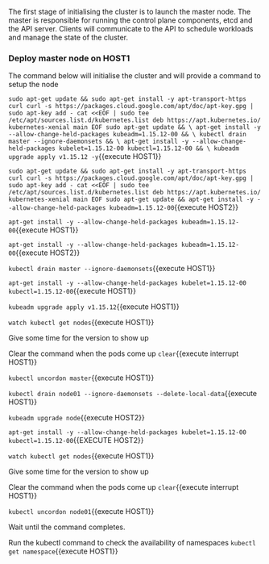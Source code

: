 

The first stage of initialising the cluster is to launch the master node. 
The master is responsible for running the control plane components, etcd and the API server. 
Clients will communicate to the API to schedule workloads and manage the state of the cluster.

### Deploy master node on HOST1

The command below will initialise the cluster and will provide a command to setup the node

`sudo apt-get update && sudo apt-get install -y apt-transport-https curl
curl -s https://packages.cloud.google.com/apt/doc/apt-key.gpg | sudo apt-key add -
cat <<EOF | sudo tee /etc/apt/sources.list.d/kubernetes.list
deb https://apt.kubernetes.io/ kubernetes-xenial main
EOF
sudo apt-get update && \
 apt-get install -y --allow-change-held-packages kubeadm=1.15.12-00 && \
 kubectl drain master --ignore-daemonsets && \
 apt-get install -y --allow-change-held-packages kubelet=1.15.12-00 kubectl=1.15.12-00 && \
 kubeadm upgrade apply v1.15.12 -y`{{execute HOST1}}

`sudo apt-get update && sudo apt-get install -y apt-transport-https curl
curl -s https://packages.cloud.google.com/apt/doc/apt-key.gpg | sudo apt-key add -
cat <<EOF | sudo tee /etc/apt/sources.list.d/kubernetes.list
deb https://apt.kubernetes.io/ kubernetes-xenial main
EOF
sudo apt-get update && apt-get install -y --allow-change-held-packages kubeadm=1.15.12-00`{{execute HOST2}}

`apt-get install -y --allow-change-held-packages kubeadm=1.15.12-00`{{execute HOST1}}

`apt-get install -y --allow-change-held-packages kubeadm=1.15.12-00`{{execute HOST2}}

`kubectl drain master --ignore-daemonsets`{{execute HOST1}}

`apt-get install -y --allow-change-held-packages kubelet=1.15.12-00 kubectl=1.15.12-00`{{execute HOST1}} 

`kubeadm upgrade apply v1.15.12`{{execute HOST1}}

`watch kubectl get nodes`{{execute HOST1}}

Give some time for the version to show up

Clear the command when the pods come up
`clear`{{execute interrupt HOST1}}

`kubectl uncordon master`{{execute HOST1}}

`kubectl drain node01 --ignore-daemonsets --delete-local-data`{{execute HOST1}}

`kubeadm upgrade node`{{execute  HOST2}}

`apt-get install -y --allow-change-held-packages kubelet=1.15.12-00 kubectl=1.15.12-00`{{EXECUTE HOST2}}

`watch kubectl get nodes`{{execute HOST1}}

Give some time for the version to show up

Clear the command when the pods come up
`clear`{{execute interrupt HOST1}}


`kubectl uncordon node01`{{execute HOST1}}


Wait until the command completes.

Run the kubectl command to check the availability of namespaces
`kubectl get namespace`{{execute HOST1}}


